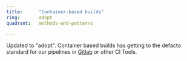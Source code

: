 ```yaml
---
title:      "Container-based builds"
ring:       adopt
quadrant:   methods-and-patterns

---
```


Updated to "adopt". Container based builds has getting to the defacto standard for our pipelines in [Gitlab](/tools/gitlab.html) or other CI Tools.
